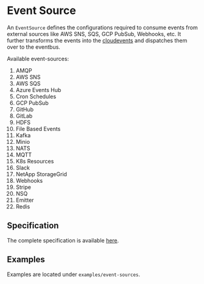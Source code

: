 # Event Source

An `EventSource` defines the configurations required to consume events from external sources  like AWS SNS, SQS, GCP PubSub, Webhooks, etc. It further 
transforms the events into the [cloudevents](https://github.com/cloudevents/spec) and dispatches them over to the eventbus.

Available event-sources:

1. AMQP
1. AWS SNS
1. AWS SQS
1. Azure Events Hub
1. Cron Schedules
1. GCP PubSub
1. GitHub
1. GitLab
1. HDFS
1. File Based Events
1. Kafka
1. Minio
1. NATS
1. MQTT
1. K8s Resources
1. Slack
1. NetApp StorageGrid
1. Webhooks
1. Stripe
1. NSQ
1. Emitter
1. Redis


## Specification
The complete specification is available [here](https://github.com/argoproj/argo-events/blob/master/api/event-source.md).

## Examples
Examples are located under `examples/event-sources`.
